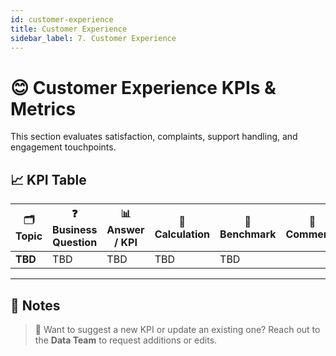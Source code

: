 ```yaml
---
id: customer-experience
title: Customer Experience
sidebar_label: 7. Customer Experience
---
```


# 😊 Customer Experience KPIs & Metrics

This section evaluates satisfaction, complaints, support handling, and engagement touchpoints.

## 📈 KPI Table

| 🗂️ Topic | ❓ Business Question | 📊 Answer / KPI | 🧮 Calculation | 🎯 Benchmark | 💬 Comments |
| -------- | -------------------- | --------------- | -------------- | ------------ | ----------- |
| **TBD**  | TBD                  | TBD             | TBD            | TBD          |             |

---

## 📝 Notes

> 🔄 Want to suggest a new KPI or update an existing one? Reach out to the **Data Team** to request additions or edits.

